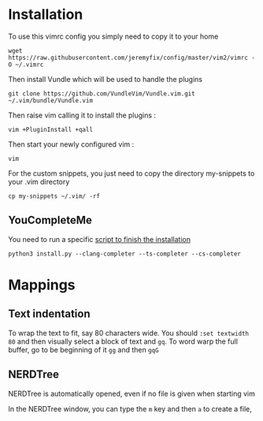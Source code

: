 # Installation

To use this vimrc config you simply need to copy it to your home

    wget https://raw.githubusercontent.com/jeremyfix/config/master/vim2/vimrc -O ~/.vimrc

Then install Vundle which will be used to handle the plugins

	git clone https://github.com/VundleVim/Vundle.vim.git ~/.vim/bundle/Vundle.vim

Then raise vim calling it to install the plugins :
	
	vim +PluginInstall +qall
	
Then start your newly configured vim :

	vim

For the custom snippets, you just need to copy the directory my-snippets to your .vim directory

	cp my-snippets ~/.vim/ -rf


## YouCompleteMe

You need to run a specific [script to finish the installation](https://github.com/ycm-core/YouCompleteMe#linux-64-bit)

	python3 install.py --clang-completer --ts-completer --cs-completer


# Mappings

## Text indentation

To wrap the text to fit, say 80 characters wide. You should `:set textwidth 80` and then visually select a block of text and `gq`. To word warp the full buffer, go to be beginning of it `gg` and then `gqG`

## NERDTree

NERDTree is automatically opened, even if no file is given when starting vim

In the NERDTree window, you can type the `m` key and then `a` to create a file, 

